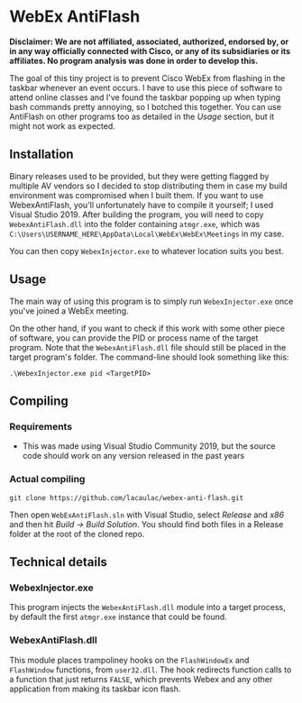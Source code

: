 # WebEx AntiFlash

**Disclaimer: We are not affiliated, associated, authorized, endorsed by, or in any way officially connected with Cisco, or any of its subsidiaries or its affiliates. No program analysis was done in order to develop this.**

The goal of this tiny project is to prevent Cisco WebEx from flashing in the taskbar whenever an event occurs. I have to use this piece of software to attend online classes and I've found the taskbar popping up when typing bash commands pretty annoying, so I botched this together. You can use AntiFlash on other programs too as detailed in the *Usage* section, but it might not work as expected.

## Installation

Binary releases used to be provided, but they were getting flagged by multiple AV vendors so I decided to stop distributing them in case my build environment was compromised when I built them. If you want to use WebexAntiFlash, you'll unfortunately have to compile it yourself; I used Visual Studio 2019.
After building the program, you will need to copy `WebexAntiFlash.dll` into the folder containing `atmgr.exe`, which was `C:\Users\USERNAME_HERE\AppData\Local\WebEx\WebEx\Meetings` in my case.

You can then copy `WebexInjector.exe` to whatever location suits you best.

## Usage

The main way of using this program is to simply run `WebexInjector.exe` once you've joined a WebEx meeting.

On the other hand, if you want to check if this work with some other piece of software, you can provide the PID or process name of the target program. Note that the `WebexAntiFlash.dll` file should still be placed in the target program's folder. The command-line should look something like this:

`.\WebexInjector.exe pid <TargetPID>`

## Compiling

### Requirements

- This was made using Visual Studio Community 2019, but the source code should work on any version released in the past years

### Actual compiling

`git clone https://github.com/lacaulac/webex-anti-flash.git`

Then open `WebExAntiFlash.sln` with Visual Studio, select *Release* and *x86* and then hit *Build -> Build Solution*. You should find both files in a Release folder at the root of the cloned repo.

## Technical details

### WebexInjector.exe

This program injects the `WebexAntiFlash.dll` module into a target process, by default the first `atmgr.exe` instance that could be found.

### WebexAntiFlash.dll

This module places trampoliney hooks on the `FlashWindowEx` and `FlashWindow` functions, from `user32.dll`. The hook redirects function calls to a function that just returns `FALSE`, which prevents Webex and any other application from making its taskbar icon flash.
